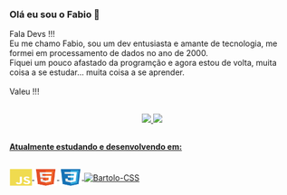 ### Olá eu sou o Fabio 👋
  <p>Fala Devs !!!
  <br>
     Eu me chamo Fabio, sou um dev entusiasta e amante de tecnologia, me formei em processamento de dados no ano de 2000.
  <br>
     Fiquei um pouco afastado da programção e agora estou de volta, muita coisa a se estudar... muita coisa a se aprender.
  <br>
  <br>
     Valeu !!!
   <br>
   <br> 
<div align="center">
  <a href="https://github.com/bartolofabio">
  <img height="140em" src="https://github-readme-stats.vercel.app/api?username=bartolofabio&show_icons=true&theme=dark&include_all_commits=true&count_private=true"/>
  <img height="140em" src="https://github-readme-stats.vercel.app/api/top-langs/?username=bartolofabio&layout=compact&langs_count=7&theme=dark"/>
</div>
 <br>

  <b>Atualmente estudando e desenvolvendo em:</b>
<div style="display: inline_block"><br>
  <img align="center" alt="Bartolo-Js" height="30" width="40" src="https://raw.githubusercontent.com/devicons/devicon/master/icons/javascript/javascript-plain.svg">
  <img align="center" alt="Bartolo-HTML" height="30" width="40" src="https://raw.githubusercontent.com/devicons/devicon/master/icons/html5/html5-original.svg">
  <img align="center" alt="Bartolo-CSS" height="30" width="40" src="https://raw.githubusercontent.com/devicons/devicon/master/icons/css3/css3-original.svg">
  <img align="center" alt="Bartolo-CSS" height="30" width="40" src="https://s3.dualstack.us-east-2.amazonaws.com/pythondotorg-assets/media/community/logos/python-logo-only.png)"> 
</div>
